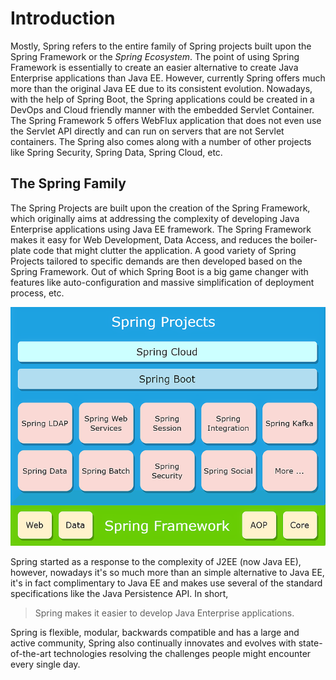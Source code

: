 # Introduction

Mostly, Spring refers to the entire family of Spring projects built upon the Spring Framework or the *Spring Ecosystem*. The point of using Spring Framework is essentially to create an easier alternative to create Java Enterprise applications than Java EE. However, currently Spring offers much more than the original Java EE due to its consistent evolution. Nowadays, with the help of Spring Boot, the Spring applications could be created in a DevOps and Cloud friendly manner with the embedded Servlet Container. The Spring Framework 5 offers WebFlux application that does not even use the Servlet API directly and can run on servers that are not Servlet containers. The Spring also comes along with a number of other projects like  Spring Security, Spring Data, Spring Cloud, etc.

## The Spring Family

The Spring Projects are built upon the creation of the Spring Framework, which originally aims at addressing the complexity of developing Java Enterprise applications using Java EE framework. The Spring Framework makes it easy for Web Development, Data Access, and reduces the boiler-plate code that might clutter the application. A good variety of Spring Projects tailored to specific demands are then developed based on the Spring Framework. Out of which Spring Boot is a big game changer with features like auto-configuration and massive simplification of deployment process, etc.

![image-20200215130210383](image-20200215130210383.png)

Spring started as a response to the complexity of J2EE (now Java EE), however, nowadays it's so much more than an simple alternative to Java EE, it's in fact complimentary to Java EE and makes use several of the standard specifications like the Java Persistence API. In short,

> Spring makes it easier to develop Java Enterprise applications.

Spring is flexible, modular, backwards compatible and has a large and active community, Spring also continually innovates and evolves with state-of-the-art technologies resolving the challenges people might encounter every single day.